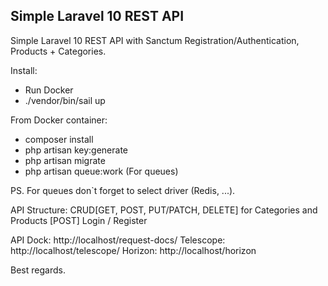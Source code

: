 ## Simple Laravel 10 REST API

Simple Laravel 10 REST API with Sanctum Registration/Authentication, Products + Categories.

Install:
- Run Docker
- ./vendor/bin/sail up

From Docker container:
- composer install
- php artisan key:generate
- php artisan migrate
- php artisan queue:work (For queues)

PS. For queues don`t forget to select driver (Redis, ...).

API Structure:
CRUD[GET, POST, PUT/PATCH, DELETE] for Categories and Products
[POST] Login / Register 

API Dock: http://localhost/request-docs/
Telescope: http://localhost/telescope/
Horizon: http://localhost/horizon

Best regards.